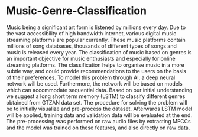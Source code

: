 # Music-Genre-Classification
Music being a significant art form is listened by millions every day. Due to the vast accessibility
of high bandwidth internet, various digital music streaming platforms are popular currently. These
music platforms contain millions of song databases, thousands of different types of songs and music
is released every year. The classification of music based on genres is an important objective for
music enthusiasts and especially for online streaming platforms. The classification helps to organise
music in a more subtle way, and could provide recommendations to the users on the basis of their
preferences. To model this problem through AI, a deep neural network will be used. Furthermore,
the network will be based on models which can accommodate sequential data. Based on our initial
understanding we suggest a long short term memory (LSTM) to classify different genres obtained
from GTZAN data set. The procedure for solving the problem will be to initially visualize and
pre-process the dataset. Afterwards LSTM model will be applied, training data and validation data
will be evaluated at the end. The pre-processing was performed on raw audio files by extracting
MFCCs and the model was trained on these features, and also directly on raw data.
